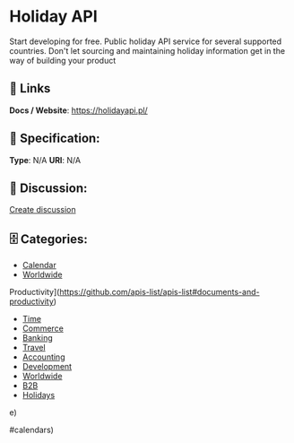 # Holiday API


Start developing for free. Public holiday API service for several supported countries.  Don't let sourcing and maintaining holiday information get in the way of building your product

##  🔗 Links
**Docs / Website**: https://holidayapi.pl/

## 🧬 Specification:
**Type**: N/A
**URI**: N/A

## 💬 Discussion:
[Create discussion](https://github.com/apis-list/apis-list/discussions/new)

## 🗄️ Categories:
- [Calendar](https://github.com/apis-list/apis-list#calendar)
- [Worldwide](https://github.com/apis-list/apis-list#worldwide)







Productivity](https://github.com/apis-list/apis-list#documents-and-productivity)
- [Time](https://github.com/apis-list/apis-list#time)
- [Commerce](https://github.com/apis-list/apis-list#commerce)
- [Banking](https://github.com/apis-list/apis-list#banking)
- [Travel](https://github.com/apis-list/apis-list#travel)
- [Accounting](https://github.com/apis-list/apis-list#accounting)
- [Development](https://github.com/apis-list/apis-list#development)
- [Worldwide](https://github.com/apis-list/apis-list#worldwide)
- [B2B](https://github.com/apis-list/apis-list#b2b)
- [Holidays](https://github.com/apis-list/apis-list#holidays)



e)



#calendars)



